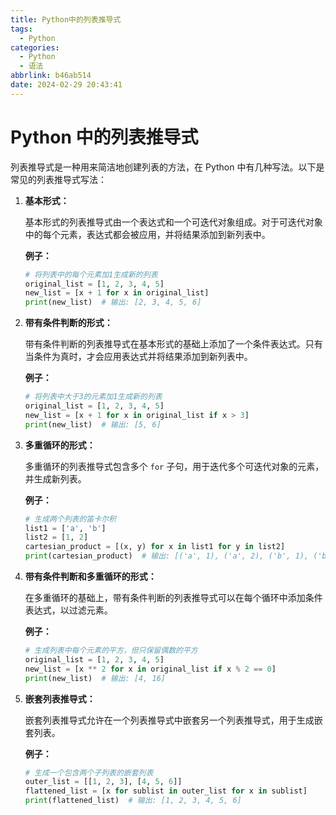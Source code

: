 ```yaml
---
title: Python中的列表推导式
tags:
  - Python
categories:
  - Python
  - 语法
abbrlink: b46ab514
date: 2024-02-29 20:43:41
---
```


# Python 中的列表推导式

列表推导式是一种用来简洁地创建列表的方法，在 Python 中有几种写法。以下是常见的列表推导式写法：

1. **基本形式：**

   基本形式的列表推导式由一个表达式和一个可迭代对象组成。对于可迭代对象中的每个元素，表达式都会被应用，并将结果添加到新列表中。

   **例子：**

   ```python
   # 将列表中的每个元素加1生成新的列表
   original_list = [1, 2, 3, 4, 5]
   new_list = [x + 1 for x in original_list]
   print(new_list)  # 输出: [2, 3, 4, 5, 6]
   ```

2. **带有条件判断的形式：**

   带有条件判断的列表推导式在基本形式的基础上添加了一个条件表达式。只有当条件为真时，才会应用表达式并将结果添加到新列表中。

   **例子：**

   ```python
   # 将列表中大于3的元素加1生成新的列表
   original_list = [1, 2, 3, 4, 5]
   new_list = [x + 1 for x in original_list if x > 3]
   print(new_list)  # 输出: [5, 6]
   ```

3. **多重循环的形式：**

   多重循环的列表推导式包含多个 `for` 子句，用于迭代多个可迭代对象的元素，并生成新列表。

   **例子：**

   ```python
   # 生成两个列表的笛卡尔积
   list1 = ['a', 'b']
   list2 = [1, 2]
   cartesian_product = [(x, y) for x in list1 for y in list2]
   print(cartesian_product)  # 输出: [('a', 1), ('a', 2), ('b', 1), ('b', 2)]
   ```

4. **带有条件判断和多重循环的形式：**

   在多重循环的基础上，带有条件判断的列表推导式可以在每个循环中添加条件表达式，以过滤元素。

   **例子：**

   ```python
   # 生成列表中每个元素的平方，但只保留偶数的平方
   original_list = [1, 2, 3, 4, 5]
   new_list = [x ** 2 for x in original_list if x % 2 == 0]
   print(new_list)  # 输出: [4, 16]
   ```

5. **嵌套列表推导式：**

   嵌套列表推导式允许在一个列表推导式中嵌套另一个列表推导式，用于生成嵌套列表。

   **例子：**

   ```python
   # 生成一个包含两个子列表的嵌套列表
   outer_list = [[1, 2, 3], [4, 5, 6]]
   flattened_list = [x for sublist in outer_list for x in sublist]
   print(flattened_list)  # 输出: [1, 2, 3, 4, 5, 6]
   ```

